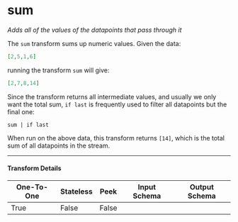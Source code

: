 # sum
*Adds all of the values of the datapoints that pass through it*

The `sum` transform sums up numeric values. Given the data:
```json
[2,5,1,6]
```
running the transform `sum` will give:
```json
[2,7,8,14]
```

Since the transform returns all intermediate values, and usually we only want the total sum,
`if last` is frequently used to filter all datapoints but the final one:

```
sum | if last
```

When run on the above data, this transform returns `[14]`, which is the total sum of all datapoints in the stream.


---

#### Transform Details
<table class='pipescriptargs'><thead><tr><th>One-To-One</th><th>Stateless</th><th>Peek</th><th>Input Schema</th><th>Output Schema</th></tr></thead><tr><td>True</td><td>False</td><td>False</td><td></td><td></td></tr></table>

